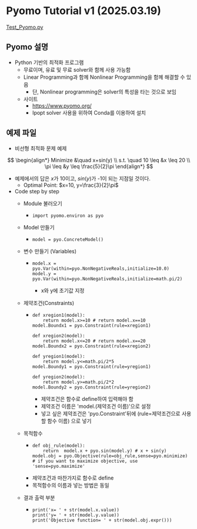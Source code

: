 # Pyomo Tutorial v1 (2025.03.19) 

[Test_Pyomo.py](./Test_Pyomo.py)

## Pyomo 설명 

- Python 기반의 최적화 프로그램
  - 무료이며, 유료 및 무료 solver와 함께 사용 가능함
  - Linear Programming과 함께 Nonlinear Programming을 함께 해결할 수 있음
    - 단, Nonlinear programming은 solver의 특성을 타는 것으로 보임
  - 사이트
    - https://www.pyomo.org/
    - Ipopt solver 사용을 위하여 Conda를 이용하여 설치

## 예제 파일
- 비선형 최적화 문제 예제

$$
\begin{align*}
Minimize &\quad x+sin(y) \\
s.t. \quad  10 \leq &x \leq 20 \\
\pi \leq &y \leq \frac{5}{2}\pi
\end{align*}
$$

  - 예제에서의 답은 $x$가 10이고, $sin(y)$가 -1이 되는 지점일 것이다.
    - Optimal Point: $x=10, y=\frac{3}{2}\pi$
- Code step by step
  - Module 불러오기
    - ```
      import pyomo.environ as pyo 
      ```
  - Model 만들기
    - ```
      model = pyo.ConcreteModel()
      ```
  - 변수 만들기 (Variables)
    - ```
      model.x = pyo.Var(within=pyo.NonNegativeReals,initialize=10.0)
      model.y = pyo.Var(within=pyo.NonNegativeReals,initialize=math.pi/2)
      ```
      - x와 y에 초기값 지정
  - 제약조건(Constraints)
    - ```
      def xregion1(model):
          return model.x>=10 # return model.x==10
      model.Boundx1 = pyo.Constraint(rule=xregion1)

      def xregion2(model):
          return model.x<=20 # return model.x==20
      model.Boundx2 = pyo.Constraint(rule=xregion2)

      def yregion1(model):
          return model.y<=math.pi/2*5
      model.Boundy1 = pyo.Constraint(rule=yregion1)

      def yregion2(model):
          return model.y>=math.pi/2*2
      model.Boundy2 = pyo.Constraint(rule=yregion2)
      ```
      - 제약조건은 함수로 define하여 입력해야 함
      - 제약조건 이름은 'model.(제약조건 이름)'으로 설정
      - 넣고 싶은 제약조건은 'pyo.Constraint'뒤에 (rule=제약조건으로 사용할 함수 이름) 으로 넣기
  - 목적함수
    - ```
      def obj_rule(model):                                        
          return  model.x + pyo.sin(model.y) # x + sin(y)
      model.obj = pyo.Objective(rule=obj_rule,sense=pyo.minimize) # if you want to maximize objective, use 'sense=pyo.maximize'
      ```
    - 제약조건과 마찬가지로 함수로 define
    - 목적함수의 이름과 넣는 방법은 동일

  - 결과 출력 부분
    - ```
      print('x= ' + str(model.x.value))
      print('y= ' + str(model.y.value))
      print('Objective function= ' + str(model.obj.expr()))
      ```